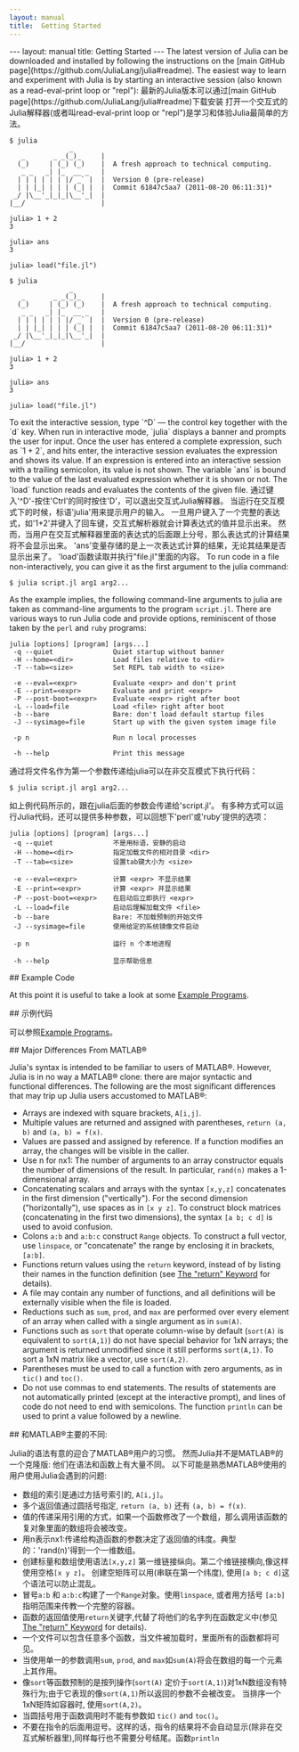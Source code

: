 ```yaml
---
layout: manual
title:  Getting Started
---
```

<cn>
---
layout: manual
title:  Getting Started
---
</cn>
The latest version of Julia can be downloaded and installed by following the instructions on the [main GitHub page](https://github.com/JuliaLang/julia#readme).
The easiest way to learn and experiment with Julia is by starting an interactive session (also known as a read-eval-print loop or "repl"):
<cn>
最新的Julia版本可以通过[main GitHub page](https://github.com/JuliaLang/julia#readme)下载安装
打开一个交互式的Julia解释器(或者叫read-eval-print loop or "repl")是学习和体验Julia最简单的方法。
</cn>

    $ julia
                   _
       _       _ _(_)_     |
      (_)     | (_) (_)    |  A fresh approach to technical computing.
       _ _   _| |_  __ _   |
      | | | | | | |/ _` |  |  Version 0 (pre-release)
      | | |_| | | | (_| |  |  Commit 61847c5aa7 (2011-08-20 06:11:31)*
     _/ |\__'_|_|_|\__'_|  |
    |__/                   |

    julia> 1 + 2
    3

    julia> ans
    3

    julia> load("file.jl")

<cn>

    $ julia
                   _
       _       _ _(_)_     |
      (_)     | (_) (_)    |  A fresh approach to technical computing.
       _ _   _| |_  __ _   |
      | | | | | | |/ _` |  |  Version 0 (pre-release)
      | | |_| | | | (_| |  |  Commit 61847c5aa7 (2011-08-20 06:11:31)*
     _/ |\__'_|_|_|\__'_|  |
    |__/                   |

    julia> 1 + 2
    3

    julia> ans
    3

    julia> load("file.jl")

</cn>
To exit the interactive session, type `^D` — the control key together with the `d` key.
When run in interactive mode, `julia` displays a banner and prompts the user for input.
Once the user has entered a complete expression, such as `1 + 2`, and hits enter, the interactive session evaluates the expression and shows its value.
If an expression is entered into an interactive session with a trailing semicolon, its value is not shown.
The variable `ans` is bound to the value of the last evaluated expression whether it is shown or not.
The `load` function reads and evaluates the contents of the given file.
<cn>
通过键入'^D'-按住'Ctrl'的同时按住'D'，可以退出交互式Julia解释器。
当运行在交互模式下的时候，标语'julia'用来提示用户的输入。
一旦用户键入了一个完整的表达式，如'1+2'并键入了回车键，交互式解析器就会计算表达式的值并显示出来。
然而，当用户在交互式解释器里面的表达式的后面跟上分号，那么表达式的计算结果将不会显示出来。
'ans'变量存储的是上一次表达式计算的结果，无论其结果是否显示出来了。
'load'函数读取并执行"file.jl"里面的内容。
</cn>
To run code in a file non-interactively, you can give it as the first argument to the julia command:

    $ julia script.jl arg1 arg2...

As the example implies, the following command-line arguments to julia are taken as command-line arguments to the program `script.jl`.
There are various ways to run Julia code and provide options, reminiscent of those taken by the `perl` and `ruby` programs:

    julia [options] [program] [args...]
     -q --quiet               Quiet startup without banner
     -H --home=<dir>          Load files relative to <dir>
     -T --tab=<size>          Set REPL tab width to <size>

     -e --eval=<expr>         Evaluate <expr> and don't print
     -E --print=<expr>        Evaluate and print <expr>
     -P --post-boot=<expr>    Evaluate <expr> right after boot
     -L --load=file           Load <file> right after boot
     -b --bare                Bare: don't load default startup files
     -J --sysimage=file       Start up with the given system image file

     -p n                     Run n local processes

     -h --help                Print this message

<cn>
通过将文件名作为第一个参数传递给julia可以在非交互模式下执行代码：

    $ julia script.jl arg1 arg2...

如上例代码所示的，跟在julia后面的参数会传递给'script.jl'。
有多种方式可以运行Julia代码，还可以提供多种参数，可以回想下'perl'或'ruby'提供的选项：

    julia [options] [program] [args...]
     -q --quiet               不是用标语，安静的启动
     -H --home=<dir>          指定加载文件的相对目录 <dir>
     -T --tab=<size>          设置tab键大小为 <size>

     -e --eval=<expr>         计算 <expr> 不显示结果
     -E --print=<expr>        计算 <expr> 并显示结果
     -P --post-boot=<expr>    在启动后立即执行 <expr> 
     -L --load=file           启动后理解加载文件 <file> 
     -b --bare                Bare: 不加载预制的开始文件
     -J --sysimage=file       使用给定的系统镜像文件启动

     -p n                     运行 n 个本地进程

     -h --help                显示帮助信息

</cn>
## Example Code

At this point it is useful to take a look at some [Example Programs](../example-programs).

<cn>
## 示例代码

可以参照[Example Programs](../example-programs)。

</cn>
## Major Differences From MATLAB®

Julia's syntax is intended to be familiar to users of MATLAB®.
However, Julia is in no way a MATLAB® clone:
there are major syntactic and functional differences.
The following are the most significant differences that may trip up Julia users accustomed to MATLAB®:

- Arrays are indexed with square brackets, `A[i,j]`.
- Multiple values are returned and assigned with parentheses, `return (a, b)` and `(a, b) = f(x)`.
- Values are passed and assigned by reference. If a function modifies an array, the changes will be visible in the caller.
- Use n for nx1: The number of arguments to an array constructor equals the number of dimensions of the result.
In particular, `rand(n)` makes a 1-dimensional array.
- Concatenating scalars and arrays with the syntax `[x,y,z]` concatenates in the first dimension ("vertically").
For the second dimension ("horizontally"), use spaces as in `[x y z]`.
To construct block matrices (concatenating in the first two dimensions), the syntax `[a b; c d]` is used to avoid confusion.
- Colons `a:b` and `a:b:c` construct `Range` objects.
To construct a full vector, use `linspace`, or "concatenate" the range by enclosing it in brackets, `[a:b]`.
- Functions return values using the `return` keyword, instead of by listing their names in the function definition (see [The "return" Keyword](../functions#The+return+Keyword) for details).
- A file may contain any number of functions, and all definitions will be externally visible when the file is loaded.
- Reductions such as `sum`, `prod`, and `max` are performed over every element of an array when called with a single argument as in `sum(A)`.
- Functions such as `sort` that operate column-wise by default (`sort(A)` is equivalent to `sort(A,1)`) do not have special behavior for 1xN arrays; the argument is returned unmodified since it still performs `sort(A,1)`. To sort a 1xN matrix like a vector, use `sort(A,2)`.
- Parentheses must be used to call a function with zero arguments, as in `tic()` and `toc()`.
- Do not use commas to end statements. The results of statements are not automatically printed (except at the interactive prompt), and lines of code do not need to end with semicolons. The function `println` can be used to print a value followed by a newline.

<cn>
## 和MATLAB®主要的不同:

Julia的语法有意的迎合了MATLAB®用户的习惯。
然而Julia并不是MATLAB®的一个克隆版:
他们在语法和函数上有大量不同。
以下可能是熟悉MATLAB®使用的用户使用Julia会遇到的问题:

- 数组的索引是通过方括号索引的, `A[i,j]`。
- 多个返回值通过圆括号指定, `return (a, b)` 还有 `(a, b) = f(x)`.
- 值的传递采用引用的方式，如果一个函数修改了一个数组，那么调用该函数的复对象里面的数组将会被改变。
- 用n表示nx1:传递给构造函数的参数决定了返回值的纬度。典型的：'rand(n)'得到一个一维数组。
- 创建标量和数组使用语法`[x,y,z]` 第一维链接纵向。第二个维链接横向,像这样使用空格`[x y z]`。 创建空矩阵可以用(串联在第一个纬度), 使用`[a b; c d]`这个语法可以防止混乱。
- 冒号`a:b` 和 `a:b:c`构建了一个`Range`对象。使用`linspace`, 或者用方括号 `[a:b]`指明范围来传教一个完整的容器。
- 函数的返回值使用`return`关键字,代替了将他们的名字列在函数定义中(参见[The "return" Keyword](../functions#The+return+Keyword) for details).
- 一个文件可以包含任意多个函数，当文件被加载时，里面所有的函数都将可见。
- 当使用单一的参数调用`sum`, `prod`, and `max`如`sum(A)`将会在数组的每一个元素上其作用。
- 像`sort`等函数预制的是按列操作(`sort(A)` 定价于`sort(A,1)`)对1xN数组没有特殊行为;由于它表现的像`sort(A,1)`所以返回的参数不会被改变。 当排序一个1xN矩阵如容器时, 使用`sort(A,2)`。
- 当圆括号用于函数调用时不能有参数如 `tic()` and `toc()`。
- 不要在指令的后面用逗号。这样的话，指令的结果将不会自动显示(除非在交互式解析器里),同样每行也不需要分号结尾。函数`println`
</cn>
